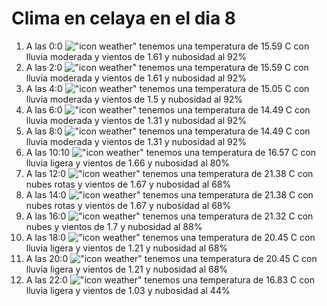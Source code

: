 # Clima en celaya en el dia 8

1. A las 0:0 !["icon weather"](http://openweathermap.org/img/w/10n.png) tenemos una temperatura de 15.59 C con lluvia moderada y  vientos de 1.61 y nubosidad al 92%
1. A las 2:0 !["icon weather"](http://openweathermap.org/img/w/10n.png) tenemos una temperatura de 15.59 C con lluvia moderada y  vientos de 1.61 y nubosidad al 92%
1. A las 4:0 !["icon weather"](http://openweathermap.org/img/w/10n.png) tenemos una temperatura de 15.05 C con lluvia moderada y  vientos de 1.5 y nubosidad al 92%
1. A las 6:0 !["icon weather"](http://openweathermap.org/img/w/10n.png) tenemos una temperatura de 14.49 C con lluvia moderada y  vientos de 1.31 y nubosidad al 92%
1. A las 8:0 !["icon weather"](http://openweathermap.org/img/w/10d.png) tenemos una temperatura de 14.49 C con lluvia moderada y  vientos de 1.31 y nubosidad al 92%
1. A las 10:10 !["icon weather"](http://openweathermap.org/img/w/10d.png) tenemos una temperatura de 16.57 C con lluvia ligera y  vientos de 1.66 y nubosidad al 80%
1. A las 12:0 !["icon weather"](http://openweathermap.org/img/w/04d.png) tenemos una temperatura de 21.38 C con nubes rotas y  vientos de 1.67 y nubosidad al 68%
1. A las 14:0 !["icon weather"](http://openweathermap.org/img/w/04d.png) tenemos una temperatura de 21.38 C con nubes rotas y  vientos de 1.67 y nubosidad al 68%
1. A las 16:0 !["icon weather"](http://openweathermap.org/img/w/04d.png) tenemos una temperatura de 21.32 C con nubes y  vientos de 1.7 y nubosidad al 88%
1. A las 18:0 !["icon weather"](http://openweathermap.org/img/w/10d.png) tenemos una temperatura de 20.45 C con lluvia ligera y  vientos de 1.21 y nubosidad al 68%
1. A las 20:0 !["icon weather"](http://openweathermap.org/img/w/10n.png) tenemos una temperatura de 20.45 C con lluvia ligera y  vientos de 1.21 y nubosidad al 68%
1. A las 22:0 !["icon weather"](http://openweathermap.org/img/w/10n.png) tenemos una temperatura de 16.83 C con lluvia ligera y  vientos de 1.03 y nubosidad al 44%
